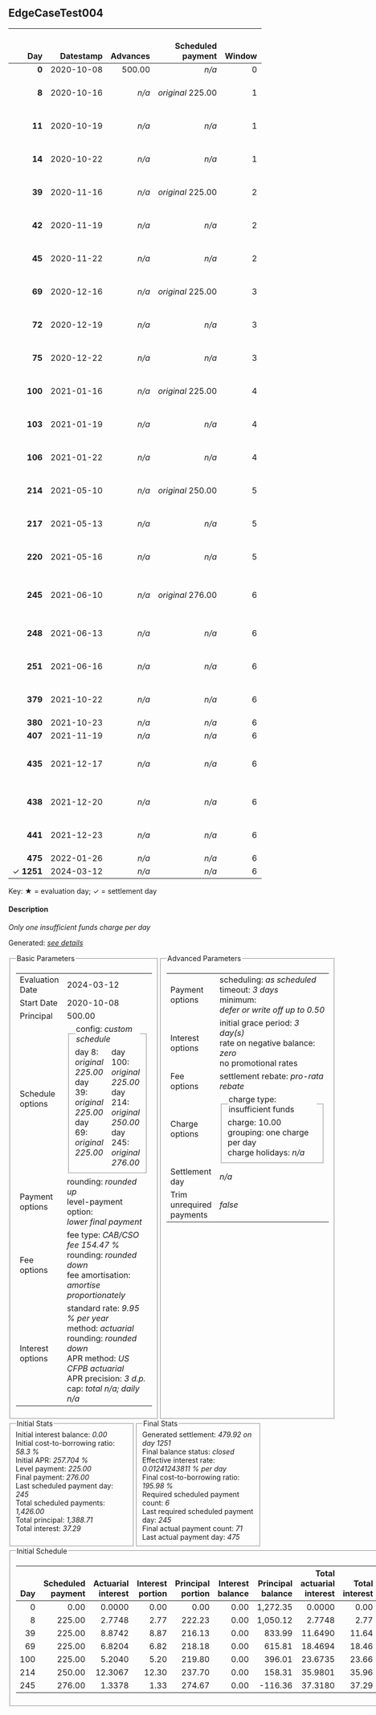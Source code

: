 <h2>EdgeCaseTest004</h2>
<table>
    <thead style="vertical-align: bottom;">
        <th class="ci00" style="text-align: right;">Day</th>
        <th class="ci01" style="text-align: right;">Datestamp</th>
        <th class="ci02" style="text-align: right;">Advances</th>
        <th class="ci03" style="text-align: right;">Scheduled payment</th>
        <th class="ci04" style="text-align: right;">Window</th>
        <th class="ci05" style="text-align: right;">Payment due</th>
        <th class="ci06" style="text-align: right;">Actual payments</th>
        <th class="ci07" style="text-align: right;">Paid by</th>
        <th class="ci08" style="text-align: right;">Net effect</th>
        <th class="ci09" style="text-align: right;">Payment status</th>
        <th class="ci10" style="text-align: right;">Balance status</th>
        <th class="ci11" style="text-align: right;">New charges</th>
        <th class="ci12" style="text-align: right;">Charges portion</th>
        <th class="ci13" style="text-align: right;">Actuarial interest</th>
        <th class="ci14" style="text-align: right;">New interest</th>
        <th class="ci15" style="text-align: right;">Interest portion</th>
        <th class="ci16" style="text-align: right;">Fee rebate if&nbsp;settled</th>
        <th class="ci17" style="text-align: right;">Fee rebate</th>
        <th class="ci18" style="text-align: right;">Fee portion</th>
        <th class="ci19" style="text-align: right;">Principal portion</th>
        <th class="ci20" style="text-align: right;">Charges balance</th>
        <th class="ci21" style="text-align: right;">Interest balance</th>
        <th class="ci22" style="text-align: right;">Fee balance</th>
        <th class="ci23" style="text-align: right;">Principal balance</th>
        <th class="ci24" style="text-align: right;">Settlement figure</th>
    </thead>
    <tr style="text-align: right;">
        <td class="ci00"><b>0</b></td>
        <td class="ci01" style="white-space: nowrap;">2020-10-08</td>
        <td class="ci02">500.00</td>
        <td class="ci03" style="white-space: nowrap;"><i>n/a<i></td>
        <td class="ci04">0</td>
        <td class="ci05">0.00</td>
        <td class="ci06"><i>n/a</i></td>
        <td class="ci07"><i>n/a</i></td>
        <td class="ci08">0.00</td>
        <td class="ci09"><i>none&nbsp;scheduled</i></td>
        <td class="ci10">open</td>
        <td class="ci11"><i>n/a</i></td>
        <td class="ci12">0.00</td>
        <td class="ci13">0.0000</td>
        <td class="ci14">0.0000</td>
        <td class="ci15">0.00</td>
        <td class="ci16">772.35</td>
        <td class="ci17">0.00</td>
        <td class="ci18">0.00</td>
        <td class="ci19">0.00</td>
        <td class="ci20">0.00</td>
        <td class="ci21">0.0000</td>
        <td class="ci22">772.35</td>
        <td class="ci23">500.00</td>
        <td class="ci24">1,272.35</td>
    </tr>
    <tr style="text-align: right;">
        <td class="ci00"><b>8</b></td>
        <td class="ci01" style="white-space: nowrap;">2020-10-16</td>
        <td class="ci02"><i>n/a</i></td>
        <td class="ci03" style="white-space: nowrap;"><i>original</i> 225.00</td>
        <td class="ci04">1</td>
        <td class="ci05">225.00</td>
        <td class="ci06"><b>0</b>&nbsp;225.00&nbsp;<i>failed&nbsp;(insufficient&nbsp;funds)</i><br/><b>1</b>&nbsp;225.00&nbsp;<i>failed&nbsp;(insufficient&nbsp;funds)</i><br/><b>2</b>&nbsp;225.00&nbsp;<i>failed&nbsp;(insufficient&nbsp;funds)</i></td>
        <td class="ci07"><b>72#0</b>&nbsp;225.00</td>
        <td class="ci08">0.00</td>
        <td class="ci09"><i>missed&nbsp;payment</i></td>
        <td class="ci10">open</td>
        <td class="ci11"><i>insufficient&nbsp;funds</i>&nbsp;10.00</td>
        <td class="ci12">0.00</td>
        <td class="ci13">2.7748</td>
        <td class="ci14">2.7748</td>
        <td class="ci15">0.00</td>
        <td class="ci16">747.14</td>
        <td class="ci17">0.00</td>
        <td class="ci18">0.00</td>
        <td class="ci19">0.00</td>
        <td class="ci20">10.00</td>
        <td class="ci21">2.7748</td>
        <td class="ci22">772.35</td>
        <td class="ci23">500.00</td>
        <td class="ci24">537.98</td>
    </tr>
    <tr style="text-align: right;">
        <td class="ci00"><b>11</b></td>
        <td class="ci01" style="white-space: nowrap;">2020-10-19</td>
        <td class="ci02"><i>n/a</i></td>
        <td class="ci03" style="white-space: nowrap;"><i>n/a<i></td>
        <td class="ci04">1</td>
        <td class="ci05">0.00</td>
        <td class="ci06"><b>0</b>&nbsp;225.00&nbsp;<i>failed</i><br/><b>1</b>&nbsp;225.00&nbsp;<i>failed</i><br/><b>2</b>&nbsp;225.00&nbsp;<i>failed</i></td>
        <td class="ci07"><i>n/a</i></td>
        <td class="ci08">0.00</td>
        <td class="ci09"><i>nothing&nbsp;due</i></td>
        <td class="ci10">open</td>
        <td class="ci11"><i>n/a</i></td>
        <td class="ci12">0.00</td>
        <td class="ci13">1.0405</td>
        <td class="ci14">1.0405</td>
        <td class="ci15">0.00</td>
        <td class="ci16">737.68</td>
        <td class="ci17">0.00</td>
        <td class="ci18">0.00</td>
        <td class="ci19">0.00</td>
        <td class="ci20">10.00</td>
        <td class="ci21">3.8153</td>
        <td class="ci22">772.35</td>
        <td class="ci23">500.00</td>
        <td class="ci24">548.48</td>
    </tr>
    <tr style="text-align: right;">
        <td class="ci00"><b>14</b></td>
        <td class="ci01" style="white-space: nowrap;">2020-10-22</td>
        <td class="ci02"><i>n/a</i></td>
        <td class="ci03" style="white-space: nowrap;"><i>n/a<i></td>
        <td class="ci04">1</td>
        <td class="ci05">0.00</td>
        <td class="ci06"><b>0</b>&nbsp;225.00&nbsp;<i>failed</i><br/><b>1</b>&nbsp;225.00&nbsp;<i>failed</i><br/><b>2</b>&nbsp;225.00&nbsp;<i>failed</i></td>
        <td class="ci07"><i>n/a</i></td>
        <td class="ci08">0.00</td>
        <td class="ci09"><i>nothing&nbsp;due</i></td>
        <td class="ci10">open</td>
        <td class="ci11"><i>n/a</i></td>
        <td class="ci12">0.00</td>
        <td class="ci13">1.0405</td>
        <td class="ci14">1.0405</td>
        <td class="ci15">0.00</td>
        <td class="ci16">728.22</td>
        <td class="ci17">0.00</td>
        <td class="ci18">0.00</td>
        <td class="ci19">0.00</td>
        <td class="ci20">10.00</td>
        <td class="ci21">4.8558</td>
        <td class="ci22">772.35</td>
        <td class="ci23">500.00</td>
        <td class="ci24">558.98</td>
    </tr>
    <tr style="text-align: right;">
        <td class="ci00"><b>39</b></td>
        <td class="ci01" style="white-space: nowrap;">2020-11-16</td>
        <td class="ci02"><i>n/a</i></td>
        <td class="ci03" style="white-space: nowrap;"><i>original</i> 225.00</td>
        <td class="ci04">2</td>
        <td class="ci05">225.00</td>
        <td class="ci06"><b>0</b>&nbsp;225.00&nbsp;<i>failed</i><br/><b>1</b>&nbsp;225.00&nbsp;<i>failed</i><br/><b>2</b>&nbsp;225.00&nbsp;<i>failed</i></td>
        <td class="ci07"><b>106#0</b>&nbsp;225.00</td>
        <td class="ci08">0.00</td>
        <td class="ci09"><i>missed&nbsp;payment</i></td>
        <td class="ci10">open</td>
        <td class="ci11"><i>n/a</i></td>
        <td class="ci12">0.00</td>
        <td class="ci13">8.6712</td>
        <td class="ci14">8.6712</td>
        <td class="ci15">0.00</td>
        <td class="ci16">649.41</td>
        <td class="ci17">0.00</td>
        <td class="ci18">0.00</td>
        <td class="ci19">0.00</td>
        <td class="ci20">10.00</td>
        <td class="ci21">13.5270</td>
        <td class="ci22">772.35</td>
        <td class="ci23">500.00</td>
        <td class="ci24">646.46</td>
    </tr>
    <tr style="text-align: right;">
        <td class="ci00"><b>42</b></td>
        <td class="ci01" style="white-space: nowrap;">2020-11-19</td>
        <td class="ci02"><i>n/a</i></td>
        <td class="ci03" style="white-space: nowrap;"><i>n/a<i></td>
        <td class="ci04">2</td>
        <td class="ci05">0.00</td>
        <td class="ci06"><b>0</b>&nbsp;225.00&nbsp;<i>failed</i><br/><b>1</b>&nbsp;225.00&nbsp;<i>failed</i><br/><b>2</b>&nbsp;225.00&nbsp;<i>failed</i></td>
        <td class="ci07"><i>n/a</i></td>
        <td class="ci08">0.00</td>
        <td class="ci09"><i>nothing&nbsp;due</i></td>
        <td class="ci10">open</td>
        <td class="ci11"><i>n/a</i></td>
        <td class="ci12">0.00</td>
        <td class="ci13">1.0405</td>
        <td class="ci14">1.0405</td>
        <td class="ci15">0.00</td>
        <td class="ci16">639.95</td>
        <td class="ci17">0.00</td>
        <td class="ci18">0.00</td>
        <td class="ci19">0.00</td>
        <td class="ci20">10.00</td>
        <td class="ci21">14.5675</td>
        <td class="ci22">772.35</td>
        <td class="ci23">500.00</td>
        <td class="ci24">656.96</td>
    </tr>
    <tr style="text-align: right;">
        <td class="ci00"><b>45</b></td>
        <td class="ci01" style="white-space: nowrap;">2020-11-22</td>
        <td class="ci02"><i>n/a</i></td>
        <td class="ci03" style="white-space: nowrap;"><i>n/a<i></td>
        <td class="ci04">2</td>
        <td class="ci05">0.00</td>
        <td class="ci06"><b>0</b>&nbsp;225.00&nbsp;<i>failed</i><br/><b>1</b>&nbsp;225.00&nbsp;<i>failed</i><br/><b>2</b>&nbsp;225.00&nbsp;<i>failed</i></td>
        <td class="ci07"><i>n/a</i></td>
        <td class="ci08">0.00</td>
        <td class="ci09"><i>nothing&nbsp;due</i></td>
        <td class="ci10">open</td>
        <td class="ci11"><i>n/a</i></td>
        <td class="ci12">0.00</td>
        <td class="ci13">1.0405</td>
        <td class="ci14">1.0405</td>
        <td class="ci15">0.00</td>
        <td class="ci16">630.49</td>
        <td class="ci17">0.00</td>
        <td class="ci18">0.00</td>
        <td class="ci19">0.00</td>
        <td class="ci20">10.00</td>
        <td class="ci21">15.6081</td>
        <td class="ci22">772.35</td>
        <td class="ci23">500.00</td>
        <td class="ci24">667.46</td>
    </tr>
    <tr style="text-align: right;">
        <td class="ci00"><b>69</b></td>
        <td class="ci01" style="white-space: nowrap;">2020-12-16</td>
        <td class="ci02"><i>n/a</i></td>
        <td class="ci03" style="white-space: nowrap;"><i>original</i> 225.00</td>
        <td class="ci04">3</td>
        <td class="ci05">225.00</td>
        <td class="ci06"><b>0</b>&nbsp;225.00&nbsp;<i>failed</i><br/><b>1</b>&nbsp;225.00&nbsp;<i>failed</i><br/><b>2</b>&nbsp;225.00&nbsp;<i>failed</i></td>
        <td class="ci07"><b>106#0</b>&nbsp;24.00<br/><b>380#0</b>&nbsp;175.00<br/><b>407#0</b>&nbsp;26.00</td>
        <td class="ci08">0.00</td>
        <td class="ci09"><i>missed&nbsp;payment</i></td>
        <td class="ci10">open</td>
        <td class="ci11"><i>n/a</i></td>
        <td class="ci12">0.00</td>
        <td class="ci13">8.3243</td>
        <td class="ci14">8.3243</td>
        <td class="ci15">0.00</td>
        <td class="ci16">554.84</td>
        <td class="ci17">0.00</td>
        <td class="ci18">0.00</td>
        <td class="ci19">0.00</td>
        <td class="ci20">10.00</td>
        <td class="ci21">23.9324</td>
        <td class="ci22">772.35</td>
        <td class="ci23">500.00</td>
        <td class="ci24">751.44</td>
    </tr>
    <tr style="text-align: right;">
        <td class="ci00"><b>72</b></td>
        <td class="ci01" style="white-space: nowrap;">2020-12-19</td>
        <td class="ci02"><i>n/a</i></td>
        <td class="ci03" style="white-space: nowrap;"><i>n/a<i></td>
        <td class="ci04">3</td>
        <td class="ci05">0.00</td>
        <td class="ci06"><b>0</b>&nbsp;<i>confirmed</i>&nbsp;225.00<br/><b>1</b>&nbsp;225.00&nbsp;<i>failed</i><br/><b>2</b>&nbsp;225.00&nbsp;<i>failed</i></td>
        <td class="ci07"><i>n/a</i></td>
        <td class="ci08">225.00</td>
        <td class="ci09"><i>extra&nbsp;payment</i></td>
        <td class="ci10">open</td>
        <td class="ci11"><i>n/a</i></td>
        <td class="ci12">10.00</td>
        <td class="ci13">1.0405</td>
        <td class="ci14">1.0405</td>
        <td class="ci15">24.97</td>
        <td class="ci16">545.38</td>
        <td class="ci17">0.00</td>
        <td class="ci18">115.36</td>
        <td class="ci19">74.67</td>
        <td class="ci20">0.00</td>
        <td class="ci21">0.0000</td>
        <td class="ci22">656.99</td>
        <td class="ci23">425.33</td>
        <td class="ci24">536.94</td>
    </tr>
    <tr style="text-align: right;">
        <td class="ci00"><b>75</b></td>
        <td class="ci01" style="white-space: nowrap;">2020-12-22</td>
        <td class="ci02"><i>n/a</i></td>
        <td class="ci03" style="white-space: nowrap;"><i>n/a<i></td>
        <td class="ci04">3</td>
        <td class="ci05">0.00</td>
        <td class="ci06"><b>0</b>&nbsp;225.00&nbsp;<i>failed</i><br/><b>1</b>&nbsp;225.00&nbsp;<i>failed</i><br/><b>2</b>&nbsp;225.00&nbsp;<i>failed</i></td>
        <td class="ci07"><i>n/a</i></td>
        <td class="ci08">0.00</td>
        <td class="ci09"><i>nothing&nbsp;due</i></td>
        <td class="ci10">open</td>
        <td class="ci11"><i>n/a</i></td>
        <td class="ci12">0.00</td>
        <td class="ci13">0.8851</td>
        <td class="ci14">0.8851</td>
        <td class="ci15">0.00</td>
        <td class="ci16">535.92</td>
        <td class="ci17">0.00</td>
        <td class="ci18">0.00</td>
        <td class="ci19">0.00</td>
        <td class="ci20">0.00</td>
        <td class="ci21">0.8851</td>
        <td class="ci22">656.99</td>
        <td class="ci23">425.33</td>
        <td class="ci24">547.28</td>
    </tr>
    <tr style="text-align: right;">
        <td class="ci00"><b>100</b></td>
        <td class="ci01" style="white-space: nowrap;">2021-01-16</td>
        <td class="ci02"><i>n/a</i></td>
        <td class="ci03" style="white-space: nowrap;"><i>original</i> 225.00</td>
        <td class="ci04">4</td>
        <td class="ci05">225.00</td>
        <td class="ci06"><b>0</b>&nbsp;225.00&nbsp;<i>failed</i><br/><b>1</b>&nbsp;225.00&nbsp;<i>failed</i><br/><b>2</b>&nbsp;225.00&nbsp;<i>failed</i></td>
        <td class="ci07"><b>407#0</b>&nbsp;149.00<br/><b>475#0</b>&nbsp;76.00</td>
        <td class="ci08">0.00</td>
        <td class="ci09"><i>missed&nbsp;payment</i></td>
        <td class="ci10">open</td>
        <td class="ci11"><i>n/a</i></td>
        <td class="ci12">0.00</td>
        <td class="ci13">7.3761</td>
        <td class="ci14">7.3761</td>
        <td class="ci15">0.00</td>
        <td class="ci16">457.11</td>
        <td class="ci17">0.00</td>
        <td class="ci18">0.00</td>
        <td class="ci19">0.00</td>
        <td class="ci20">0.00</td>
        <td class="ci21">8.2612</td>
        <td class="ci22">656.99</td>
        <td class="ci23">425.33</td>
        <td class="ci24">633.47</td>
    </tr>
    <tr style="text-align: right;">
        <td class="ci00"><b>103</b></td>
        <td class="ci01" style="white-space: nowrap;">2021-01-19</td>
        <td class="ci02"><i>n/a</i></td>
        <td class="ci03" style="white-space: nowrap;"><i>n/a<i></td>
        <td class="ci04">4</td>
        <td class="ci05">0.00</td>
        <td class="ci06"><b>0</b>&nbsp;237.00&nbsp;<i>failed</i><br/><b>1</b>&nbsp;237.00&nbsp;<i>failed</i><br/><b>2</b>&nbsp;237.00&nbsp;<i>failed</i></td>
        <td class="ci07"><i>n/a</i></td>
        <td class="ci08">0.00</td>
        <td class="ci09"><i>nothing&nbsp;due</i></td>
        <td class="ci10">open</td>
        <td class="ci11"><i>n/a</i></td>
        <td class="ci12">0.00</td>
        <td class="ci13">0.8851</td>
        <td class="ci14">0.8851</td>
        <td class="ci15">0.00</td>
        <td class="ci16">447.65</td>
        <td class="ci17">0.00</td>
        <td class="ci18">0.00</td>
        <td class="ci19">0.00</td>
        <td class="ci20">0.00</td>
        <td class="ci21">9.1463</td>
        <td class="ci22">656.99</td>
        <td class="ci23">425.33</td>
        <td class="ci24">643.81</td>
    </tr>
    <tr style="text-align: right;">
        <td class="ci00"><b>106</b></td>
        <td class="ci01" style="white-space: nowrap;">2021-01-22</td>
        <td class="ci02"><i>n/a</i></td>
        <td class="ci03" style="white-space: nowrap;"><i>n/a<i></td>
        <td class="ci04">4</td>
        <td class="ci05">0.00</td>
        <td class="ci06"><b>0</b>&nbsp;<i>confirmed</i>&nbsp;249.00<br/><b>1</b>&nbsp;225.00&nbsp;<i>failed</i><br/><b>2</b>&nbsp;225.00&nbsp;<i>failed</i></td>
        <td class="ci07"><i>n/a</i></td>
        <td class="ci08">249.00</td>
        <td class="ci09"><i>extra&nbsp;payment</i></td>
        <td class="ci10">open</td>
        <td class="ci11"><i>n/a</i></td>
        <td class="ci12">0.00</td>
        <td class="ci13">0.8851</td>
        <td class="ci14">0.8851</td>
        <td class="ci15">10.03</td>
        <td class="ci16">438.20</td>
        <td class="ci17">0.00</td>
        <td class="ci18">145.07</td>
        <td class="ci19">93.90</td>
        <td class="ci20">0.00</td>
        <td class="ci21">0.0000</td>
        <td class="ci22">511.92</td>
        <td class="ci23">331.43</td>
        <td class="ci24">405.15</td>
    </tr>
    <tr style="text-align: right;">
        <td class="ci00"><b>214</b></td>
        <td class="ci01" style="white-space: nowrap;">2021-05-10</td>
        <td class="ci02"><i>n/a</i></td>
        <td class="ci03" style="white-space: nowrap;"><i>original</i> 250.00</td>
        <td class="ci04">5</td>
        <td class="ci05">250.00</td>
        <td class="ci06"><b>0</b>&nbsp;250.00&nbsp;<i>failed</i><br/><b>1</b>&nbsp;250.00&nbsp;<i>failed</i><br/><b>2</b>&nbsp;250.00&nbsp;<i>failed</i></td>
        <td class="ci07"><b>475#0</b>&nbsp;100.00</td>
        <td class="ci08">0.00</td>
        <td class="ci09"><i>missed&nbsp;payment</i></td>
        <td class="ci10">open</td>
        <td class="ci11"><i>n/a</i></td>
        <td class="ci12">0.00</td>
        <td class="ci13">24.8291</td>
        <td class="ci14">24.8291</td>
        <td class="ci15">0.00</td>
        <td class="ci16">97.73</td>
        <td class="ci17">0.00</td>
        <td class="ci18">0.00</td>
        <td class="ci19">0.00</td>
        <td class="ci20">0.00</td>
        <td class="ci21">24.8291</td>
        <td class="ci22">511.92</td>
        <td class="ci23">331.43</td>
        <td class="ci24">770.44</td>
    </tr>
    <tr style="text-align: right;">
        <td class="ci00"><b>217</b></td>
        <td class="ci01" style="white-space: nowrap;">2021-05-13</td>
        <td class="ci02"><i>n/a</i></td>
        <td class="ci03" style="white-space: nowrap;"><i>n/a<i></td>
        <td class="ci04">5</td>
        <td class="ci05">0.00</td>
        <td class="ci06"><b>0</b>&nbsp;250.00&nbsp;<i>failed</i><br/><b>1</b>&nbsp;250.00&nbsp;<i>failed</i><br/><b>2</b>&nbsp;250.00&nbsp;<i>failed</i></td>
        <td class="ci07"><i>n/a</i></td>
        <td class="ci08">0.00</td>
        <td class="ci09"><i>nothing&nbsp;due</i></td>
        <td class="ci10">open</td>
        <td class="ci11"><i>n/a</i></td>
        <td class="ci12">0.00</td>
        <td class="ci13">0.6897</td>
        <td class="ci14">0.6897</td>
        <td class="ci15">0.00</td>
        <td class="ci16">88.27</td>
        <td class="ci17">0.00</td>
        <td class="ci18">0.00</td>
        <td class="ci19">0.00</td>
        <td class="ci20">0.00</td>
        <td class="ci21">25.5188</td>
        <td class="ci22">511.92</td>
        <td class="ci23">331.43</td>
        <td class="ci24">780.59</td>
    </tr>
    <tr style="text-align: right;">
        <td class="ci00"><b>220</b></td>
        <td class="ci01" style="white-space: nowrap;">2021-05-16</td>
        <td class="ci02"><i>n/a</i></td>
        <td class="ci03" style="white-space: nowrap;"><i>n/a<i></td>
        <td class="ci04">5</td>
        <td class="ci05">0.00</td>
        <td class="ci06"><b>0</b>&nbsp;250.00&nbsp;<i>failed</i><br/><b>1</b>&nbsp;250.00&nbsp;<i>failed</i><br/><b>2</b>&nbsp;250.00&nbsp;<i>failed</i></td>
        <td class="ci07"><i>n/a</i></td>
        <td class="ci08">0.00</td>
        <td class="ci09"><i>nothing&nbsp;due</i></td>
        <td class="ci10">open</td>
        <td class="ci11"><i>n/a</i></td>
        <td class="ci12">0.00</td>
        <td class="ci13">0.6897</td>
        <td class="ci14">0.6897</td>
        <td class="ci15">0.00</td>
        <td class="ci16">78.82</td>
        <td class="ci17">0.00</td>
        <td class="ci18">0.00</td>
        <td class="ci19">0.00</td>
        <td class="ci20">0.00</td>
        <td class="ci21">26.2085</td>
        <td class="ci22">511.92</td>
        <td class="ci23">331.43</td>
        <td class="ci24">790.73</td>
    </tr>
    <tr style="text-align: right;">
        <td class="ci00"><b>245</b></td>
        <td class="ci01" style="white-space: nowrap;">2021-06-10</td>
        <td class="ci02"><i>n/a</i></td>
        <td class="ci03" style="white-space: nowrap;"><i>original</i> 276.00</td>
        <td class="ci04">6</td>
        <td class="ci05">276.00</td>
        <td class="ci06"><b>0</b>&nbsp;250.00&nbsp;<i>failed</i><br/><b>1</b>&nbsp;250.00&nbsp;<i>failed</i><br/><b>2</b>&nbsp;250.00&nbsp;<i>failed</i><br/><b>3</b>&nbsp;250.00&nbsp;<i>failed</i></td>
        <td class="ci07"><i>n/a</i></td>
        <td class="ci08">0.00</td>
        <td class="ci09"><i>missed&nbsp;payment</i></td>
        <td class="ci10">open</td>
        <td class="ci11"><i>n/a</i></td>
        <td class="ci12">0.00</td>
        <td class="ci13">5.7475</td>
        <td class="ci14">5.7475</td>
        <td class="ci15">0.00</td>
        <td class="ci16">0.00</td>
        <td class="ci17">0.00</td>
        <td class="ci18">0.00</td>
        <td class="ci19">0.00</td>
        <td class="ci20">0.00</td>
        <td class="ci21">31.9560</td>
        <td class="ci22">511.92</td>
        <td class="ci23">331.43</td>
        <td class="ci24">875.30</td>
    </tr>
    <tr style="text-align: right;">
        <td class="ci00"><b>248</b></td>
        <td class="ci01" style="white-space: nowrap;">2021-06-13</td>
        <td class="ci02"><i>n/a</i></td>
        <td class="ci03" style="white-space: nowrap;"><i>n/a<i></td>
        <td class="ci04">6</td>
        <td class="ci05">0.00</td>
        <td class="ci06"><b>0</b>&nbsp;250.00&nbsp;<i>failed</i><br/><b>1</b>&nbsp;250.00&nbsp;<i>failed</i><br/><b>2</b>&nbsp;250.00&nbsp;<i>failed</i></td>
        <td class="ci07"><i>n/a</i></td>
        <td class="ci08">0.00</td>
        <td class="ci09"><i>nothing&nbsp;due</i></td>
        <td class="ci10">open</td>
        <td class="ci11"><i>n/a</i></td>
        <td class="ci12">0.00</td>
        <td class="ci13">0.6897</td>
        <td class="ci14">0.6897</td>
        <td class="ci15">0.00</td>
        <td class="ci16">0.00</td>
        <td class="ci17">0.00</td>
        <td class="ci18">0.00</td>
        <td class="ci19">0.00</td>
        <td class="ci20">0.00</td>
        <td class="ci21">32.6457</td>
        <td class="ci22">511.92</td>
        <td class="ci23">331.43</td>
        <td class="ci24">875.99</td>
    </tr>
    <tr style="text-align: right;">
        <td class="ci00"><b>251</b></td>
        <td class="ci01" style="white-space: nowrap;">2021-06-16</td>
        <td class="ci02"><i>n/a</i></td>
        <td class="ci03" style="white-space: nowrap;"><i>n/a<i></td>
        <td class="ci04">6</td>
        <td class="ci05">0.00</td>
        <td class="ci06"><b>0</b>&nbsp;250.00&nbsp;<i>failed</i><br/><b>1</b>&nbsp;250.00&nbsp;<i>failed</i><br/><b>2</b>&nbsp;250.00&nbsp;<i>failed</i></td>
        <td class="ci07"><i>n/a</i></td>
        <td class="ci08">0.00</td>
        <td class="ci09"><i>nothing&nbsp;due</i></td>
        <td class="ci10">open</td>
        <td class="ci11"><i>n/a</i></td>
        <td class="ci12">0.00</td>
        <td class="ci13">0.6897</td>
        <td class="ci14">0.6897</td>
        <td class="ci15">0.00</td>
        <td class="ci16">0.00</td>
        <td class="ci17">0.00</td>
        <td class="ci18">0.00</td>
        <td class="ci19">0.00</td>
        <td class="ci20">0.00</td>
        <td class="ci21">33.3354</td>
        <td class="ci22">511.92</td>
        <td class="ci23">331.43</td>
        <td class="ci24">876.68</td>
    </tr>
    <tr style="text-align: right;">
        <td class="ci00"><b>379</b></td>
        <td class="ci01" style="white-space: nowrap;">2021-10-22</td>
        <td class="ci02"><i>n/a</i></td>
        <td class="ci03" style="white-space: nowrap;"><i>n/a<i></td>
        <td class="ci04">6</td>
        <td class="ci05">0.00</td>
        <td class="ci06"><b>0</b>&nbsp;175.00&nbsp;<i>failed</i><br/><b>1</b>&nbsp;175.00&nbsp;<i>failed</i><br/><b>2</b>&nbsp;175.00&nbsp;<i>failed</i></td>
        <td class="ci07"><i>n/a</i></td>
        <td class="ci08">0.00</td>
        <td class="ci09"><i>nothing&nbsp;due</i></td>
        <td class="ci10">open</td>
        <td class="ci11"><i>n/a</i></td>
        <td class="ci12">0.00</td>
        <td class="ci13">29.4271</td>
        <td class="ci14">29.4271</td>
        <td class="ci15">0.00</td>
        <td class="ci16">0.00</td>
        <td class="ci17">0.00</td>
        <td class="ci18">0.00</td>
        <td class="ci19">0.00</td>
        <td class="ci20">0.00</td>
        <td class="ci21">62.7626</td>
        <td class="ci22">511.92</td>
        <td class="ci23">331.43</td>
        <td class="ci24">906.11</td>
    </tr>
    <tr style="text-align: right;">
        <td class="ci00"><b>380</b></td>
        <td class="ci01" style="white-space: nowrap;">2021-10-23</td>
        <td class="ci02"><i>n/a</i></td>
        <td class="ci03" style="white-space: nowrap;"><i>n/a<i></td>
        <td class="ci04">6</td>
        <td class="ci05">0.00</td>
        <td class="ci06"><b>0</b>&nbsp;<i>confirmed</i>&nbsp;175.00</td>
        <td class="ci07"><i>n/a</i></td>
        <td class="ci08">175.00</td>
        <td class="ci09"><i>extra&nbsp;payment</i></td>
        <td class="ci10">open</td>
        <td class="ci11"><i>n/a</i></td>
        <td class="ci12">0.00</td>
        <td class="ci13">0.2299</td>
        <td class="ci14">0.2299</td>
        <td class="ci15">62.99</td>
        <td class="ci16">0.00</td>
        <td class="ci17">0.00</td>
        <td class="ci18">68.00</td>
        <td class="ci19">44.01</td>
        <td class="ci20">0.00</td>
        <td class="ci21">0.0000</td>
        <td class="ci22">443.92</td>
        <td class="ci23">287.42</td>
        <td class="ci24">731.34</td>
    </tr>
    <tr style="text-align: right;">
        <td class="ci00"><b>407</b></td>
        <td class="ci01" style="white-space: nowrap;">2021-11-19</td>
        <td class="ci02"><i>n/a</i></td>
        <td class="ci03" style="white-space: nowrap;"><i>n/a<i></td>
        <td class="ci04">6</td>
        <td class="ci05">0.00</td>
        <td class="ci06"><b>0</b>&nbsp;<i>confirmed</i>&nbsp;175.00</td>
        <td class="ci07"><i>n/a</i></td>
        <td class="ci08">175.00</td>
        <td class="ci09"><i>extra&nbsp;payment</i></td>
        <td class="ci10">open</td>
        <td class="ci11"><i>n/a</i></td>
        <td class="ci12">0.00</td>
        <td class="ci13">5.3829</td>
        <td class="ci14">5.3829</td>
        <td class="ci15">5.38</td>
        <td class="ci16">0.00</td>
        <td class="ci17">0.00</td>
        <td class="ci18">102.97</td>
        <td class="ci19">66.65</td>
        <td class="ci20">0.00</td>
        <td class="ci21">0.0000</td>
        <td class="ci22">340.95</td>
        <td class="ci23">220.77</td>
        <td class="ci24">561.72</td>
    </tr>
    <tr style="text-align: right;">
        <td class="ci00"><b>435</b></td>
        <td class="ci01" style="white-space: nowrap;">2021-12-17</td>
        <td class="ci02"><i>n/a</i></td>
        <td class="ci03" style="white-space: nowrap;"><i>n/a<i></td>
        <td class="ci04">6</td>
        <td class="ci05">0.00</td>
        <td class="ci06"><b>0</b>&nbsp;176.00&nbsp;<i>failed</i><br/><b>1</b>&nbsp;176.00&nbsp;<i>failed</i><br/><b>2</b>&nbsp;176.00&nbsp;<i>failed</i><br/><b>3</b>&nbsp;176.00&nbsp;<i>failed</i></td>
        <td class="ci07"><i>n/a</i></td>
        <td class="ci08">0.00</td>
        <td class="ci09"><i>nothing&nbsp;due</i></td>
        <td class="ci10">open</td>
        <td class="ci11"><i>n/a</i></td>
        <td class="ci12">0.00</td>
        <td class="ci13">4.2875</td>
        <td class="ci14">4.2875</td>
        <td class="ci15">0.00</td>
        <td class="ci16">0.00</td>
        <td class="ci17">0.00</td>
        <td class="ci18">0.00</td>
        <td class="ci19">0.00</td>
        <td class="ci20">0.00</td>
        <td class="ci21">4.2875</td>
        <td class="ci22">340.95</td>
        <td class="ci23">220.77</td>
        <td class="ci24">566.00</td>
    </tr>
    <tr style="text-align: right;">
        <td class="ci00"><b>438</b></td>
        <td class="ci01" style="white-space: nowrap;">2021-12-20</td>
        <td class="ci02"><i>n/a</i></td>
        <td class="ci03" style="white-space: nowrap;"><i>n/a<i></td>
        <td class="ci04">6</td>
        <td class="ci05">0.00</td>
        <td class="ci06"><b>0</b>&nbsp;176.00&nbsp;<i>failed</i><br/><b>1</b>&nbsp;176.00&nbsp;<i>failed</i><br/><b>2</b>&nbsp;176.00&nbsp;<i>failed</i></td>
        <td class="ci07"><i>n/a</i></td>
        <td class="ci08">0.00</td>
        <td class="ci09"><i>nothing&nbsp;due</i></td>
        <td class="ci10">open</td>
        <td class="ci11"><i>n/a</i></td>
        <td class="ci12">0.00</td>
        <td class="ci13">0.4594</td>
        <td class="ci14">0.4594</td>
        <td class="ci15">0.00</td>
        <td class="ci16">0.00</td>
        <td class="ci17">0.00</td>
        <td class="ci18">0.00</td>
        <td class="ci19">0.00</td>
        <td class="ci20">0.00</td>
        <td class="ci21">4.7469</td>
        <td class="ci22">340.95</td>
        <td class="ci23">220.77</td>
        <td class="ci24">566.46</td>
    </tr>
    <tr style="text-align: right;">
        <td class="ci00"><b>441</b></td>
        <td class="ci01" style="white-space: nowrap;">2021-12-23</td>
        <td class="ci02"><i>n/a</i></td>
        <td class="ci03" style="white-space: nowrap;"><i>n/a<i></td>
        <td class="ci04">6</td>
        <td class="ci05">0.00</td>
        <td class="ci06"><b>0</b>&nbsp;176.00&nbsp;<i>failed</i><br/><b>1</b>&nbsp;176.00&nbsp;<i>failed</i><br/><b>2</b>&nbsp;176.00&nbsp;<i>failed</i></td>
        <td class="ci07"><i>n/a</i></td>
        <td class="ci08">0.00</td>
        <td class="ci09"><i>nothing&nbsp;due</i></td>
        <td class="ci10">open</td>
        <td class="ci11"><i>n/a</i></td>
        <td class="ci12">0.00</td>
        <td class="ci13">0.4594</td>
        <td class="ci14">0.4594</td>
        <td class="ci15">0.00</td>
        <td class="ci16">0.00</td>
        <td class="ci17">0.00</td>
        <td class="ci18">0.00</td>
        <td class="ci19">0.00</td>
        <td class="ci20">0.00</td>
        <td class="ci21">5.2063</td>
        <td class="ci22">340.95</td>
        <td class="ci23">220.77</td>
        <td class="ci24">566.92</td>
    </tr>
    <tr style="text-align: right;">
        <td class="ci00"><b>475</b></td>
        <td class="ci01" style="white-space: nowrap;">2022-01-26</td>
        <td class="ci02"><i>n/a</i></td>
        <td class="ci03" style="white-space: nowrap;"><i>n/a<i></td>
        <td class="ci04">6</td>
        <td class="ci05">0.00</td>
        <td class="ci06"><b>0</b>&nbsp;<i>confirmed</i>&nbsp;176.00</td>
        <td class="ci07"><i>n/a</i></td>
        <td class="ci08">176.00</td>
        <td class="ci09"><i>extra&nbsp;payment</i></td>
        <td class="ci10">open</td>
        <td class="ci11"><i>n/a</i></td>
        <td class="ci12">0.00</td>
        <td class="ci13">5.2063</td>
        <td class="ci14">5.2063</td>
        <td class="ci15">10.41</td>
        <td class="ci16">0.00</td>
        <td class="ci17">0.00</td>
        <td class="ci18">100.52</td>
        <td class="ci19">65.07</td>
        <td class="ci20">0.00</td>
        <td class="ci21">0.0000</td>
        <td class="ci22">240.43</td>
        <td class="ci23">155.70</td>
        <td class="ci24">396.13</td>
    </tr>
    <tr style="text-align: right;">
        <td class="ci00">&#x2713;&nbsp;<b>1251</b></td>
        <td class="ci01" style="white-space: nowrap;">2024-03-12</td>
        <td class="ci02"><i>n/a</i></td>
        <td class="ci03" style="white-space: nowrap;"><i>n/a<i></td>
        <td class="ci04">6</td>
        <td class="ci05">0.00</td>
        <td class="ci06"><i>n/a</i></td>
        <td class="ci07"><i>n/a</i></td>
        <td class="ci08">479.92</td>
        <td class="ci09"><i>generated</i></td>
        <td class="ci10">closed</td>
        <td class="ci11"><i>n/a</i></td>
        <td class="ci12">0.00</td>
        <td class="ci13">83.7972</td>
        <td class="ci14">83.7972</td>
        <td class="ci15">83.79</td>
        <td class="ci16">0.00</td>
        <td class="ci17">0.00</td>
        <td class="ci18">240.43</td>
        <td class="ci19">155.70</td>
        <td class="ci20">0.00</td>
        <td class="ci21">0.0000</td>
        <td class="ci22">0.00</td>
        <td class="ci23">0.00</td>
        <td class="ci24">0.00</td>
    </tr>
</table><p>Key: &#x2605; = evaluation day; &#x2713; = settlement day</p>
<h4>Description</h4>
<p><i>Only one insufficient funds charge per day</i></p>
<p>Generated: <i><a href="../GeneratedDate.html">see details</a></i></p>
<div style="display:flex;">

<fieldset style="flex: 1; display: flex; flex-direction: column;"><legend>Basic Parameters</legend>
<table>
    <tr>
        <td>Evaluation Date</td>
        <td>2024-03-12</td>
    </tr>
    <tr>
        <td>Start Date</td>
        <td>2020-10-08</td>
    </tr>
    <tr>
        <td>Principal</td>
        <td>500.00</td>
    </tr>
    <tr>
        <td>Schedule options</td>
        <td>
            <fieldset>
                <legend>config: <i>custom schedule</i></legend>
                <div style="column-count: 2;">
                <div>day 8: <i><i>original</i> 225.00</i></div>
                <div>day 39: <i><i>original</i> 225.00</i></div>
                <div>day 69: <i><i>original</i> 225.00</i></div>
                <div>day 100: <i><i>original</i> 225.00</i></div>
                <div>day 214: <i><i>original</i> 250.00</i></div>
                <div>day 245: <i><i>original</i> 276.00</i></div></div>
            </fieldset>
        </td>
    </tr>
    <tr>
        <td>Payment options</td>
        <td>
            <div>
                <div>rounding: <i>rounded up</i></div>
                <div>level-payment option: <i>lower&nbsp;final&nbsp;payment</i></div>
            </div>
        </td>
    </tr>
    <tr>
        <td>Fee options</td>
        <td>
            <div>
                <div>fee type: <i><i>CAB/CSO fee</i> 154.47 %</i></div>
                <div>rounding: <i>rounded down</i></div>
                <div>fee amortisation: <i>amortise proportionately</i></div>
            </div>
        </td>
    </tr>
    <tr>
        <td>Interest options</td>
        <td>
            <div>
                <div>standard rate: <i>9.95 % per year</i></div>
                <div>method: <i>actuarial</i></div>
                <div>rounding: <i>rounded down</i></div>
                <div>APR method: <i>US CFPB actuarial</i></div>
                <div>APR precision: <i>3 d.p.</i></div>
                <div>cap: <i>total <i>n/a</i>; daily <i>n/a</i></div>
            </div>
        </td>
    </tr>
</table></fieldset>

<fieldset style="flex: 1; display: flex; flex-direction: column;"><legend>Advanced Parameters</legend>
<table>
    <tr>
        <td>Payment options</td>
        <td>
                <div>
                    <div>scheduling: <i>as scheduled</i></div>
                    <div>timeout: <i>3 days</i></div>
                    <div>minimum: <i>defer&nbsp;or&nbsp;write&nbsp;off&nbsp;up&nbsp;to&nbsp;0.50</i></div>
                </div>
        </td>
    </tr>
    <tr>
        <td>Interest options</td>
        <td>
            <div>
                <div>initial grace period: <i>3 day(s)</i></div>
                <div>rate on negative balance: <i>zero</i></div>
                <div>no promotional rates</div>
            </div>
        </td>
    </tr>
    <tr>
        <td>Fee options</td>
        <td>
            <div>
                <div>settlement rebate: <i>pro-rata rebate</i></div>
            </div>
        </td>
    </tr>
    <tr>
        <td>Charge options</td>
        <td>
            <div>
                <fieldset><legend>charge type: insufficient funds</legend><div><div>charge: 10.00</div><div>grouping: one charge per day</div><div>charge holidays: <i>n/a</i></div></div></fieldset>
            </div>
        </td>
    </tr>
    <tr>
        <td>Settlement day</td><td><i><i>n/a</i></i></td>
    </tr>
    <tr>
        <td>Trim unrequired payments</td><td><i>false</i></td>
    </tr>
</table></fieldset>
</div>
<div style="display:flex;">


<fieldset style="flex: 1; display: flex; flex-direction: column;"><legend>Initial Stats</legend>
<div>
    <div>Initial interest balance: <i>0.00</i></div>
    <div>Initial cost-to-borrowing ratio: <i>58.3 %</i></div>
    <div>Initial APR: <i>257.704 %</i></div>
    <div>Level payment: <i>225.00</i></div>
    <div>Final payment: <i>276.00</i></div>
    <div>Last scheduled payment day: <i>245</i></div>
    <div>Total scheduled payments: <i>1,426.00</i></div>
    <div>Total principal: <i>1,388.71</i></div>
    <div>Total interest: <i>37.29</i></div>
</div></fieldset>

<fieldset style="flex: 1; display: flex; flex-direction: column;"><legend>Final Stats</legend>
<div>
    <div>Generated settlement: <i>479.92 on day 1251</i></div>
    <div>Final balance status: <i>closed</i></div>
    <div>Effective interest rate: <i>0.01241243811 % per day</i></div>
    <div>Final cost-to-borrowing ratio: <i>195.98 %</i></div>
    <div>Required scheduled payment count: <i>6</i></div>
    <div>Last required scheduled payment day: <i>245</i></div>
    <div>Final actual payment count: <i>71</i></div>
    <div>Last actual payment day: <i>475</i></div>
</div>
</fieldset>
</div>
<fieldset><legend>Initial Schedule</legend>
<table>
    <thead style="vertical-align: bottom;">
        <th style="text-align: right;">Day</th>
        <th style="text-align: right;">Scheduled payment</th>
        <th style="text-align: right;">Actuarial interest</th>
        <th style="text-align: right;">Interest portion</th>
        <th style="text-align: right;">Principal portion</th>
        <th style="text-align: right;">Interest balance</th>
        <th style="text-align: right;">Principal balance</th>
        <th style="text-align: right;">Total actuarial interest</th>
        <th style="text-align: right;">Total interest</th>
        <th style="text-align: right;">Total principal</th>
    </thead>
    <tr style="text-align: right;">
        <td class="ci00">0</td>
        <td class="ci01" style="white-space: nowrap;">0.00</td>
        <td class="ci02">0.0000</td>
        <td class="ci03">0.00</td>
        <td class="ci04">0.00</td>
        <td class="ci05">0.00</td>
        <td class="ci06">1,272.35</td>
        <td class="ci07">0.0000</td>
        <td class="ci08">0.00</td>
        <td class="ci09">0.00</td>
    </tr>
    <tr style="text-align: right;">
        <td class="ci00">8</td>
        <td class="ci01" style="white-space: nowrap;">225.00</td>
        <td class="ci02">2.7748</td>
        <td class="ci03">2.77</td>
        <td class="ci04">222.23</td>
        <td class="ci05">0.00</td>
        <td class="ci06">1,050.12</td>
        <td class="ci07">2.7748</td>
        <td class="ci08">2.77</td>
        <td class="ci09">222.23</td>
    </tr>
    <tr style="text-align: right;">
        <td class="ci00">39</td>
        <td class="ci01" style="white-space: nowrap;">225.00</td>
        <td class="ci02">8.8742</td>
        <td class="ci03">8.87</td>
        <td class="ci04">216.13</td>
        <td class="ci05">0.00</td>
        <td class="ci06">833.99</td>
        <td class="ci07">11.6490</td>
        <td class="ci08">11.64</td>
        <td class="ci09">438.36</td>
    </tr>
    <tr style="text-align: right;">
        <td class="ci00">69</td>
        <td class="ci01" style="white-space: nowrap;">225.00</td>
        <td class="ci02">6.8204</td>
        <td class="ci03">6.82</td>
        <td class="ci04">218.18</td>
        <td class="ci05">0.00</td>
        <td class="ci06">615.81</td>
        <td class="ci07">18.4694</td>
        <td class="ci08">18.46</td>
        <td class="ci09">656.54</td>
    </tr>
    <tr style="text-align: right;">
        <td class="ci00">100</td>
        <td class="ci01" style="white-space: nowrap;">225.00</td>
        <td class="ci02">5.2040</td>
        <td class="ci03">5.20</td>
        <td class="ci04">219.80</td>
        <td class="ci05">0.00</td>
        <td class="ci06">396.01</td>
        <td class="ci07">23.6735</td>
        <td class="ci08">23.66</td>
        <td class="ci09">876.34</td>
    </tr>
    <tr style="text-align: right;">
        <td class="ci00">214</td>
        <td class="ci01" style="white-space: nowrap;">250.00</td>
        <td class="ci02">12.3067</td>
        <td class="ci03">12.30</td>
        <td class="ci04">237.70</td>
        <td class="ci05">0.00</td>
        <td class="ci06">158.31</td>
        <td class="ci07">35.9801</td>
        <td class="ci08">35.96</td>
        <td class="ci09">1,114.04</td>
    </tr>
    <tr style="text-align: right;">
        <td class="ci00">245</td>
        <td class="ci01" style="white-space: nowrap;">276.00</td>
        <td class="ci02">1.3378</td>
        <td class="ci03">1.33</td>
        <td class="ci04">274.67</td>
        <td class="ci05">0.00</td>
        <td class="ci06">-116.36</td>
        <td class="ci07">37.3180</td>
        <td class="ci08">37.29</td>
        <td class="ci09">1,388.71</td>
    </tr>
</table></fieldset>
